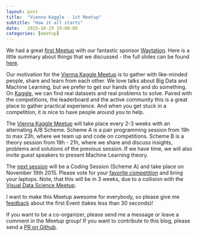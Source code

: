 ```yaml
---
layout: post
title:  "Vienna Kaggle - 1st Meetup"
subtitle: "How it all starts"
date:   2015-10-29 19:00:00
categories: [meetup]
---
```


We had a great [first Meetup][meetup-event] with our fantastic sponsor [Waytation][sponsor]. Here is a little summary about things that we discussed - the full slides can be found [here][slides].

Our motivation for the [Vienna Kaggle Meetup][meetup] is to gather with like-minded people, share and learn from each other. We love talks about Big Data and Machine Learning, but we prefer to get our hands dirty and do something. On [Kaggle][kaggle], we can find real datasets and real problems to solve. Paired with the competitions, the leaderboard and the active community this is a great place to gather practical experience. And when you get stuck in a competition, it is nice to have people around you to help.

The [Vienna Kaggle Meetup][meetup] will take place every 2-3 weeks with an alternating A/B Scheme. Scheme A is a pair programming session from 19h to max 23h, where we team up and code on competitions. Scheme B is a theory session from 19h - 21h, where we share and discuss insights, problems and solutions of the previous session. If we have time, we will also invite guest speakers to present Machine Learning theory.

The [next session][meetup-event-next] will be a Coding Session (Scheme A) and take place on November 19th 2015. Please vote for your [favorite competition][competition-form] and bring your laptops. Note, that this will be in 3 weeks, due to a collision with the [Visual Data Science Meetup][vds-meetup-event].

I want to make this Meetup awesome for everybody, so please give me [feedback][feedback-form] about the first Event (takes less than 30 seconds)!

If you want to be a co-organizer, please send me a message or leave a comment in the Meetup group! If you want to contribute to this blog, please send a [PR on Github][github].

[kaggle]: https://www.kaggle.com/
[meetup]: http://www.meetup.com/de/Vienna-Kaggle-Meetup-Machine-Learning-Competitions/
[meetup-event]: http://www.meetup.com/de/Vienna-Kaggle-Meetup-Machine-Learning-Competitions/events/226055752/
[meetup-event-next]: http://www.meetup.com/de/Vienna-Kaggle-Meetup-Machine-Learning-Competitions/events/226456065/
[vds-meetup-event]: http://www.meetup.com/de/viennadatascience/events/226206555/
[slides]: http://bit.ly/1WjrkJ6
[feedback-form]: http://goo.gl/forms/67AwkUSkGo
[competition-form]: http://goo.gl/forms/vutG63JPfq
[sponsor]: http://www.waytation.com/
[github]: https://github.com/ViennaKaggle/viennakaggle.github.com